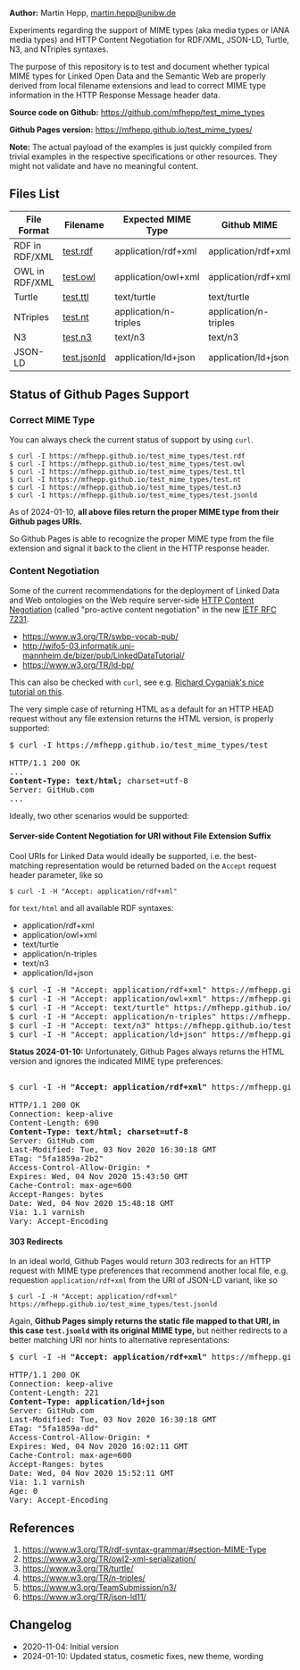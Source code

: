 **Author:** Martin Hepp, martin.hepp@unibw.de

Experiments regarding the support of MIME types (aka media types or IANA media types) and HTTP Content Negotiation for RDF/XML, JSON-LD, Turtle, N3, and NTriples syntaxes.

The purpose of this repository is to test and document whether typical MIME types for Linked Open Data and the Semantic Web are properly derived from local filename extensions and lead to correct MIME type information in the HTTP Response Message header data.

**Source code on Github:** <https://github.com/mfhepp/test_mime_types>

**Github Pages version:**  <https://mfhepp.github.io/test_mime_types/>

**Note:** The actual payload of the examples is just quickly compiled from trivial examples in the respective specifications or other resources. They might not validate and have no meaningful content.

## Files List


| File Format | Filename | Expected MIME Type | Github MIME | Comment |
| --- | --- | --- | --- | --- |
| RDF in RDF/XML |  [test.rdf](test.rdf) | application/rdf+xml  | application/rdf+xml | **OK** |
| OWL in RDF/XML |  [test.owl](test.owl) | application/owl+xml  | application/rdf+xml| **OK**|
| Turtle         |  [test.ttl](test.ttl) | text/turtle |text/turtle| **OK** |
| NTriples       |  [test.nt](test.nt) | application/n-triples | application/n-triples| **OK** |
| N3             |  [test.n3](test.n3) | text/n3 | text/n3 | **OK** |
| JSON-LD        |  [test.jsonld](test.jsonld) | application/ld+json | application/ld+json | **OK** |

## Status of Github Pages Support

### Correct MIME Type 

You can always check the current status of support by using `curl`.

```
$ curl -I https://mfhepp.github.io/test_mime_types/test.rdf
$ curl -I https://mfhepp.github.io/test_mime_types/test.owl
$ curl -I https://mfhepp.github.io/test_mime_types/test.ttl
$ curl -I https://mfhepp.github.io/test_mime_types/test.nt
$ curl -I https://mfhepp.github.io/test_mime_types/test.n3
$ curl -I https://mfhepp.github.io/test_mime_types/test.jsonld
```

As of 2024-01-10, **all above files return the proper MIME type from their Github pages URIs.**

So Github Pages is able to recognize the proper MIME type from the file extension and signal it back to the client in the HTTP response header.

### Content Negotiation

Some of the current recommendations for the deployment of Linked Data and Web ontologies on the Web require server-side [HTTP Content Negotiation](https://tools.ietf.org/html/rfc7231#section-3.4) (called "pro-active content negotiation" in the new [IETF RFC 7231](https://tools.ietf.org/html/rfc7231).

- https://www.w3.org/TR/swbp-vocab-pub/
- http://wifo5-03.informatik.uni-mannheim.de/bizer/pub/LinkedDataTutorial/
- https://www.w3.org/TR/ld-bp/

This can also be checked with `curl`, see e.g. [Richard Cyganiak's nice tutorial on this](http://richard.cyganiak.de/blog/2007/02/debugging-semantic-web-sites-with-curl/).

The very simple case of returning HTML as a default for an HTTP HEAD request without any file extension returns the HTML version, is properly supported:

<pre>
$ curl -I https://mfhepp.github.io/test_mime_types/test

HTTP/1.1 200 OK
...
<b>Content-Type: text/html;</b> charset=utf-8
Server: GitHub.com
...
</pre>

Ideally, two other scenarios would be supported:

#### Server-side Content Negotiation for URI without File Extension Suffix

Cool URIs for Linked Data would ideally be supported, i.e. the best-matching representation would be returned baded on the `Accept` request header parameter, like so

```
$ curl -I -H "Accept: application/rdf+xml" 
```

for `text/html` and all available RDF syntaxes:

- application/rdf+xml
- application/owl+xml
- text/turtle
- application/n-triples
- text/n3
- application/ld+json

<pre>
$ curl -I -H "Accept: application/rdf+xml" https://mfhepp.github.io/test_mime_types/test
$ curl -I -H "Accept: application/owl+xml" https://mfhepp.github.io/test_mime_types/test
$ curl -I -H "Accept: text/turtle" https://mfhepp.github.io/test_mime_types/test
$ curl -I -H "Accept: application/n-triples" https://mfhepp.github.io/test_mime_types/test
$ curl -I -H "Accept: text/n3" https://mfhepp.github.io/test_mime_types/test
$ curl -I -H "Accept: application/ld+json" https://mfhepp.github.io/test_mime_types/test
</pre>

**Status 2024-01-10:** Unfortunately, Github Pages always returns the HTML version and ignores the indicated MIME type preferences:

<pre>

$ curl -I -H <b>"Accept: application/rdf+xml"</b> https://mfhepp.github.io/test_mime_types<b>/test</b>

HTTP/1.1 200 OK
Connection: keep-alive
Content-Length: 690
<b>Content-Type: text/html; charset=utf-8</b>
Server: GitHub.com
Last-Modified: Tue, 03 Nov 2020 16:30:18 GMT
ETag: "5fa1859a-2b2"
Access-Control-Allow-Origin: *
Expires: Wed, 04 Nov 2020 15:43:50 GMT
Cache-Control: max-age=600
Accept-Ranges: bytes
Date: Wed, 04 Nov 2020 15:48:18 GMT
Via: 1.1 varnish
Vary: Accept-Encoding
</pre>

#### 303 Redirects 

In an ideal world, Github Pages would return 303 redirects for an HTTP request with MIME type preferences that recommend another local file, e.g. requestion `application/rdf+xml` from the URI of JSON-LD variant, like so 

```
$ curl -I -H "Accept: application/rdf+xml" https://mfhepp.github.io/test_mime_types/test.jsonld
```

Again, **Github Pages simply returns the static file mapped to that URI, in this case `test.jsonld` with its original MIME type,** but neither redirects to a better matching URI nor hints to alternative representations:

<pre>
$ curl -I -H <b>"Accept: application/rdf+xml"</b> https://mfhepp.github.io/test_mime_types<b>/test.jsonld</b>

HTTP/1.1 200 OK
Connection: keep-alive
Content-Length: 221
<b>Content-Type: application/ld+json</b>
Server: GitHub.com
Last-Modified: Tue, 03 Nov 2020 16:30:18 GMT
ETag: "5fa1859a-dd"
Access-Control-Allow-Origin: *
Expires: Wed, 04 Nov 2020 16:02:11 GMT
Cache-Control: max-age=600
Accept-Ranges: bytes
Date: Wed, 04 Nov 2020 15:52:11 GMT
Via: 1.1 varnish
Age: 0
Vary: Accept-Encoding
</pre>


## References

1. <https://www.w3.org/TR/rdf-syntax-grammar/#section-MIME-Type>
2. <https://www.w3.org/TR/owl2-xml-serialization/>
3. <https://www.w3.org/TR/turtle/>
4. <https://www.w3.org/TR/n-triples/>
5. <https://www.w3.org/TeamSubmission/n3/>
6. <https://www.w3.org/TR/json-ld11/>


## Changelog

- 2020-11-04: Initial version
- 2024-01-10: Updated status, cosmetic fixes, new theme, wording
